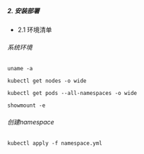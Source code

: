 ##### 2. 安装部署
- 2.1 环境清单
###### 系统环境
```
uname -a

kubectl get nodes -o wide

kubectl get pods --all-namespaces -o wide

showmount -e
```
###### 创建namespace
```
kubectl apply -f namespace.yml
```


